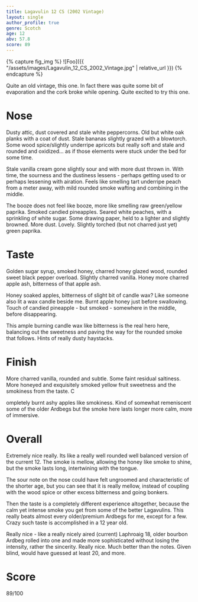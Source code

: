 ```yaml
---
title: Lagavulin 12 CS (2002 Vintage)
layout: single
author_profile: true
genre: Scotch
age: 12
abv: 57.8
score: 89
---
```


{% capture fig_img %} ![Foo]({{ "/assets/images/Lagavulin_12_CS_2002_Vintage.jpg" | relative_url }}) {% endcapture %}

Quite an old vintage, this one. In fact there was quite some bit of evaporation and the cork broke while opening. Quite excited to try this one.

# Nose
Dusty attic, dust covered and stale white peppercorns. Old but white oak planks with a coat of dust. Stale bananas slightly grazed with a blowtorch. Some wood spice/slightly underripe apricots but really soft and stale and rounded and oxidized... as if those elements were stuck under the bed for some time. 

Stale vanilla cream gone slightly sour and with more dust thrown in. With time, the sourness and the dustiness lessens - perhaps getting used to or perhaps lessening with airation. Feels like smelling tart underripe peach from a meter away, with mild rounded smoke wafting and combining in the middle. 

The booze does not feel like booze, more like smelling raw green/yellow paprika. Smoked candied pineapples. Seared white peaches, with a sprinkling of white sugar. Some drawing paper, held to a lighter and slightly browned. More dust. Lovely. Slightly torched (but not charred just yet) green paprika. 

# Taste
Golden sugar syrup, smoked honey, charred honey glazed wood, rounded sweet black pepper overload. Slightly charred vanilla. Honey more charred apple ash, bitterness of that apple ash. 

Honey soaked apples, bitterness of slight bit of candle wax? Like someone also lit a wax candle beside me. Burnt apple honey just before swallowing. Touch of candied pineapple - but smoked - somewhere in the middle, before disappearing. 

This ample burning candle wax like bitterness is the real hero here, balancing out the sweetness and paving the way for the rounded smoke that follows. Hints of really dusty haystacks. 

# Finish
More charred vanilla, rounded and subtle. Some faint residual saltiness. More honeyed and exquisitely smoked yellow fruit sweetness and the smokiness from the taste. C

ompletely burnt ashy apples like smokiness. Kind of somewhat remeniscent some of the older Ardbegs but the smoke here lasts longer more calm, more of immersive. 

# Overall
Extremely nice really. Its like a really well rounded well balanced version of the current 12. The smoke is mellow, allowing the honey like smoke to shine, but the smoke lasts long, intertwining with the tongue. 

The sour note on the nose could have felt ungroomed and characteristic of the shorter age, but you can see that it is really mellow, instead of coupling with the wood spice or other excess bitterness and going bonkers. 

Then the taste is a completely different experience altogether, because the calm yet intense smoke you get from some of the better Lagavulins. This really beats almost every older/premium Ardbegs for me, except for a few. Crazy such taste is accomplished in a 12 year old. 

Really nice - like a really nicely aired (current) Laphroaig 18, older bourbon Ardbeg rolled into one and made more sophisticated without losing the intensity, rather the sincerity. Really nice. Much better than the notes. Given blind, would have guessed at least 20, and more. 

# Score
89/100
